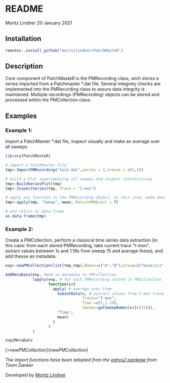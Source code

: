 README
================
Moritz Lindner
20 January 2021

## Installation

``` r
remotes::install_github("moritzlindner/PatchMasteR")
```

## Description

Core component of PatchMasteR is the PMRecording class, wich stores a
series imported from a Patchmaster \*.dat file. Several integrety checks
are implemented into the PMRecording class to assure data integrity is
maintained. Multiple recordings (PMRecording) objects can be stored and
processed within the PMCollection class.

## Examples

### Example 1:

Import a PatchMaster \*.dat file, inspect visually and make an average
over all sweeps

``` r
library(PatchMasteR)

# import a PatchMaster file
tmp<-ImportPMRecording("test.dat",series = 1,traces = c(1,2))

# build a Plot superimposing all sweeps and inspect interactivley
tmp<-BuildSeriesPlot(tmp)
tmp<-InspectSeries(tmp, Trace = "I.mon")

# apply any function to the PMRecording object, in this case, make mean over all sweeps
tmp<-apply(tmp, "Sweep", mean, ReturnPMObject = T)

# and return as data.frame
as.data.frame(tmp)
```

### Example 2:

Create a PMCollection, perform a classical time series data extraction
(in this case: from each stored PMRecording, take current trace “I-mon”,
extract values between 1s and 1.19s from sweep 15 and average these),
and add thesse as metadata.

``` r
exp<-newPMCollection(list(tmp,tmp),Names=c("A","B"),Group=c("Generic1","Generic2"))

AddMetaData(exp, #add as metadata to PMCollection
            lapply(exp, # for each PMRecording stored in PMCollection
                   function(x){
                     apply( # average over time
                       SubsetData(x, # extract values from I-mon trace, Sweep 15, between 1 and 1.19 s only 
                                  Traces="I-mon",
                                  Time =c(1,1.19),
                                  Sweeps=getSweepNames(x)[c(15)]),
                       "Time",
                       mean)
                     }
                   )
            )

exp@MetaData
```

\[=newPMCollection\]{newPMCollection}

*The import functions have been adopted from the [ephys2
package](https://github.com/tdanker/ephys2) from Timm Danker*

Developed by [Moritz
Lindner](https://www.uni-marburg.de/en/fb20/departments/physiology/research/dominik-oliver-lab/research2/retinal-physiology-and-gene-therapy)
